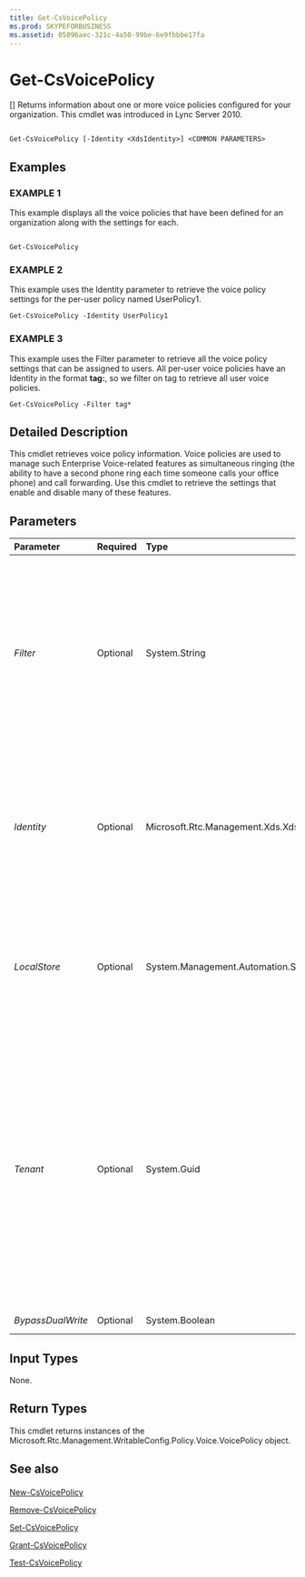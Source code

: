 ```yaml
---
title: Get-CsVoicePolicy
ms.prod: SKYPEFORBUSINESS
ms.assetid: 05096aec-321c-4a50-99be-6e9fbbbe17fa
---
```



# Get-CsVoicePolicy
[]
Returns information about one or more voice policies configured for your organization. This cmdlet was introduced in Lync Server 2010.
  
    
    


```

Get-CsVoicePolicy [-Identity <XdsIdentity>] <COMMON PARAMETERS>

```


## Examples


  
    
    

### EXAMPLE 1

This example displays all the voice policies that have been defined for an organization along with the settings for each.
  
    
    

```

Get-CsVoicePolicy
```


### EXAMPLE 2

This example uses the Identity parameter to retrieve the voice policy settings for the per-user policy named UserPolicy1.
  
    
    

```
Get-CsVoicePolicy -Identity UserPolicy1
```


### EXAMPLE 3

This example uses the Filter parameter to retrieve all the voice policy settings that can be assigned to users. All per-user voice policies have an Identity in the format **tag:<UserVoicePolicy>**, so we filter on tag to retrieve all user voice policies.
  
    
    

```
Get-CsVoicePolicy -Filter tag*
```


## Detailed Description

This cmdlet retrieves voice policy information. Voice policies are used to manage such Enterprise Voice-related features as simultaneous ringing (the ability to have a second phone ring each time someone calls your office phone) and call forwarding. Use this cmdlet to retrieve the settings that enable and disable many of these features.
  
    
    

## Parameters



|**Parameter**|**Required**|**Type**|**Description**|
|:-----|:-----|:-----|:-----|
| _Filter_ <br/> |Optional  <br/> |System.String  <br/> |This parameter accepts a wildcard string and returns all voice policies with identities matching that string. For example, a Filter value of site:* will return all voice policies defined at the site level.  <br/> |
| _Identity_ <br/> |Optional  <br/> |Microsoft.Rtc.Management.Xds.XdsIdentity  <br/> |A unique identifier specifying the scope, and in some cases the name, of the policy. If this parameter is omitted, all voice policies for the organization are returned.  <br/> |
| _LocalStore_ <br/> |Optional  <br/> |System.Management.Automation.SwitchParameter  <br/> |Retrieves the voice policy from the local replica of the Central Management store, rather than the Central Management store itself.  <br/> |
| _Tenant_ <br/> |Optional  <br/> |System.Guid  <br/> |Globally unique identifier (GUID) of the Skype for Business Online tenant account whose voice policy is to be retrieved. For example:  <br/>  `-Tenant "38aad667-af54-4397-aaa7-e94c79ec2308"` <br/> You can return the tenant ID for each of your tenants by running this command:  <br/>  `Get-CsTenant | Select-Object DisplayName, TenantID` <br/> If you are using a remote session of Windows PowerShell and are connected only to Skype for Business Online you do not have to include the Tenant parameter. Instead, the tenant ID will automatically be filled in for you based on your connection information. The Tenant parameter is primarily for use in a hybrid deployment.  <br/> |
| _BypassDualWrite_ <br/> |Optional  <br/> |System.Boolean  <br/> |PARAMVALUE: $true | $false  <br/> |
   

## Input Types

None.
  
    
    

## Return Types

This cmdlet returns instances of the Microsoft.Rtc.Management.WritableConfig.Policy.Voice.VoicePolicy object.
  
    
    

## See also


#### 


  
    
    
 [New-CsVoicePolicy](new-csvoicepolicy.md)
  
    
    
 [Remove-CsVoicePolicy](remove-csvoicepolicy.md)
  
    
    
 [Set-CsVoicePolicy](set-csvoicepolicy.md)
  
    
    
 [Grant-CsVoicePolicy](grant-csvoicepolicy.md)
  
    
    
 [Test-CsVoicePolicy](test-csvoicepolicy.md)
